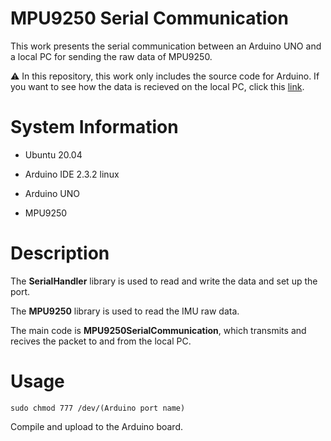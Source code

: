 # MPU9250 Serial Communication

This work presents the serial communication between an Arduino UNO and a local PC for sending the raw data of MPU9250.

:warning: In this repository, this work only includes the source code for Arduino. If you want to see how the data is recieved on the local PC, click this [link](https://github.com/SeonilChoi/Quaternion-based-9-DOF-IMU-Kalman-Filter-in-ROS2-foxy.git).

# System Information

- Ubuntu 20.04
- Arduino IDE 2.3.2 linux

- Arduino UNO
- MPU9250

# Description

The **SerialHandler** library is used to read and write the data and set up the port.

The **MPU9250** library is used to read the IMU raw data.

The main code is **MPU9250SerialCommunication**, which transmits and recives the packet to and from the local PC.

# Usage

```
sudo chmod 777 /dev/(Arduino port name)

```

Compile and upload to the Arduino board.
